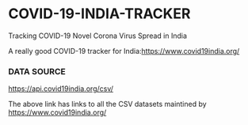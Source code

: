 # COVID-19-INDIA-TRACKER
Tracking COVID-19 Novel Corona Virus Spread in India

A really good COVID-19 tracker for India:https://www.covid19india.org/


### DATA SOURCE

https://api.covid19india.org/csv/

The above link has links to all the CSV datasets maintined by https://www.covid19india.org/

